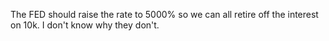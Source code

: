 The FED should raise the rate to 5000% so we can all retire off the interest on 10k. I don't know why they don't.

